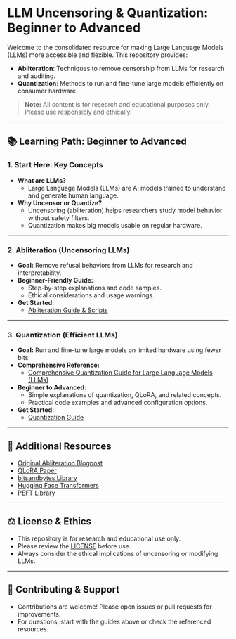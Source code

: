 # LLM Uncensoring & Quantization: Beginner to Advanced

Welcome to the consolidated resource for making Large Language Models (LLMs) more accessible and flexible. This repository provides:
- **Abliteration**: Techniques to remove censorship from LLMs for research and auditing.
- **Quantization**: Methods to run and fine-tune large models efficiently on consumer hardware.

> **Note:** All content is for research and educational purposes only. Please use responsibly and ethically.

---

## 📚 Learning Path: Beginner to Advanced

### 1. **Start Here: Key Concepts**
- **What are LLMs?**
  - Large Language Models (LLMs) are AI models trained to understand and generate human language.
- **Why Uncensor or Quantize?**
  - Uncensoring (abliteration) helps researchers study model behavior without safety filters.
  - Quantization makes big models usable on regular hardware.

---

### 2. **Abliteration (Uncensoring LLMs)**
- **Goal:** Remove refusal behaviors from LLMs for research and interpretability.
- **Beginner-Friendly Guide:**
  - Step-by-step explanations and code samples.
  - Ethical considerations and usage warnings.
- **Get Started:**
  - [Abliteration Guide & Scripts](./abliteration/README.md)

---

### 3. **Quantization (Efficient LLMs)**
- **Goal:** Run and fine-tune large models on limited hardware using fewer bits.
- **Comprehensive Reference:**
  - [Comprehensive Quantization Guide for Large Language Models (LLMs)](./quantization/quantization_guide.md)
- **Beginner to Advanced:**
  - Simple explanations of quantization, QLoRA, and related concepts.
  - Practical code examples and advanced configuration options.
- **Get Started:**
  - [Quantization Guide](./quantization/README.md)

---

## 🔗 Additional Resources
- [Original Abliteration Blogpost](https://huggingface.co/blog/mlabonne/abliteration)
- [QLoRA Paper](https://arxiv.org/abs/2305.14314)
- [bitsandbytes Library](https://github.com/TimDettmers/bitsandbytes)
- [Hugging Face Transformers](https://github.com/huggingface/transformers)
- [PEFT Library](https://github.com/huggingface/peft)

---

## ⚖️ License & Ethics
- This repository is for research and educational use only.
- Please review the [LICENSE](./LICENSE) before use.
- Always consider the ethical implications of uncensoring or modifying LLMs.

---

## 👋 Contributing & Support
- Contributions are welcome! Please open issues or pull requests for improvements.
- For questions, start with the guides above or check the referenced resources. 